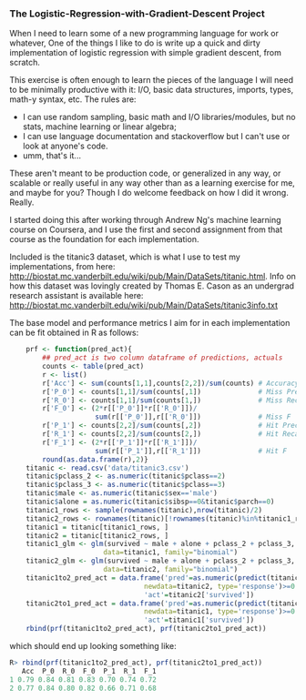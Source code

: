 ### The Logistic-Regression-with-Gradient-Descent Project

When I need to learn some of a new programming language for work or whatever, 
One of the things I like to do is write up a quick and dirty implementation of 
logistic regression with simple gradient descent, from scratch.

This exercise is often enough to learn the pieces of the language I will 
need to be minimally productive with it: 
I/O, basic data structures, imports, types, math-y syntax, etc.
The rules are:

- I can use random sampling, basic math and I/O libraries/modules, 
  but no stats, machine learning or linear algebra;
- I can use language documentation and stackoverflow but I can't use
  or look at anyone's code.
- umm, that's it...

These aren't meant to be production code, or generalized in any way, or 
scalable or really useful in any way other than as a learning exercise for me, 
and maybe for you?
Though I do welcome feedback on how I did it wrong. Really.

I started doing this after working through Andrew Ng's machine learning 
course on Coursera, and I use the first and second assignment from that 
course as the foundation for each implementation.

Included is the titanic3 dataset, which is what I use to test my 
implementations, from here: 
http://biostat.mc.vanderbilt.edu/wiki/pub/Main/DataSets/titanic.html.
Info on how this dataset was lovingly created by Thomas E. Cason 
as an undergrad research assistant is available here:
http://biostat.mc.vanderbilt.edu/wiki/pub/Main/DataSets/titanic3info.txt

The base model and performance metrics I aim for in each implementation 
can be fit obtained in R as follows:

```R
    prf <- function(pred_act){
        ## pred_act is two column dataframe of predictions, actuals
        counts <- table(pred_act)
        r <- list()
        r['Acc'] <- sum(counts[1,1],counts[2,2])/sum(counts) # Accuracy
        r['P_0'] <- counts[1,1]/sum(counts[,1])              # Miss Precision
        r['R_0'] <- counts[1,1]/sum(counts[1,])              # Miss Recall
        r['F_0'] <- (2*r[['P_0']]*r[['R_0']])/
                     sum(r[['P_0']],r[['R_0']])              # Miss F
        r['P_1'] <- counts[2,2]/sum(counts[,2])              # Hit Precision
        r['R_1'] <- counts[2,2]/sum(counts[2,])              # Hit Recall
        r['F_1'] <- (2*r[['P_1']]*r[['R_1']])/
                     sum(r[['P_1']],r[['R_1']])              # Hit F
        round(as.data.frame(r),2)}
    titanic <- read.csv('data/titanic3.csv')
    titanic$pclass_2 <- as.numeric(titanic$pclass==2)
    titanic$pclass_3 <- as.numeric(titanic$pclass==3)
    titanic$male <- as.numeric(titanic$sex=='male')
    titanic$alone = as.numeric(titanic$sibsp==0&titanic$parch==0)
    titanic1_rows <- sample(rownames(titanic),nrow(titanic)/2)
    titanic2_rows <- rownames(titanic)[!rownames(titanic)%in%titanic1_rows]
    titanic1 = titanic[titanic1_rows, ]
    titanic2 = titanic[titanic2_rows, ]
    titanic1_glm <- glm(survived ~ male + alone + pclass_2 + pclass_3,
                       data=titanic1, family="binomial")
    titanic2_glm <- glm(survived ~ male + alone + pclass_2 + pclass_3,
                       data=titanic2, family="binomial")
    titanic1to2_pred_act = data.frame('pred'=as.numeric(predict(titanic1_glm,
                                 newdata=titanic2, type='response')>=0.5),
                                 'act'=titanic2['survived'])
    titanic2to1_pred_act = data.frame('pred'=as.numeric(predict(titanic2_glm,
                                 newdata=titanic1, type='response')>=0.5),
                                 'act'=titanic1['survived'])
    rbind(prf(titanic1to2_pred_act), prf(titanic2to1_pred_act))
```

which should end up looking something like:
```R
R> rbind(prf(titanic1to2_pred_act), prf(titanic2to1_pred_act))
   Acc  P_0  R_0  F_0  P_1  R_1  F_1
1 0.79 0.84 0.81 0.83 0.70 0.74 0.72
2 0.77 0.84 0.80 0.82 0.66 0.71 0.68
```
